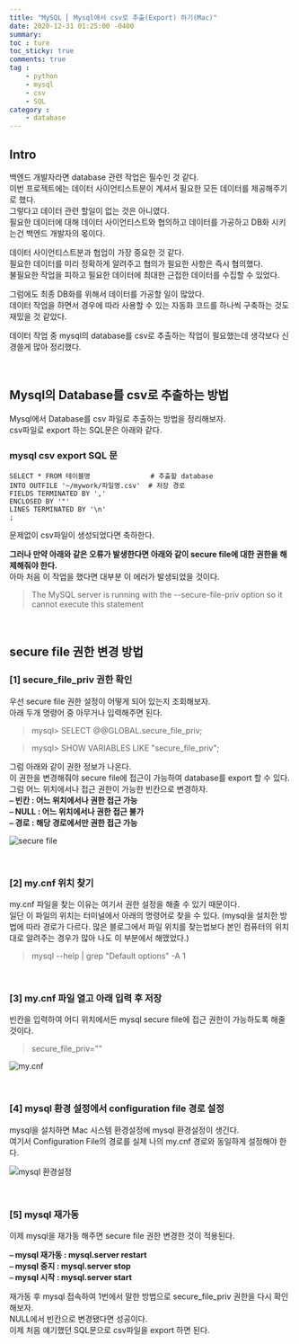 ```yaml
---
title: "MySQL ⎜ Mysql에서 csv로 추출(Export) 하기(Mac)"
date: 2020-12-31 01:25:00 -0400
summary: 
toc : ture
toc_sticky: true
comments: true
tag : 
    - python
    - mysql
    - csv
    - SQL
category : 
    - database
---
```


## Intro
백엔드 개발자라면 database 관련 작업은 필수인 것 같다.  
이번 프로젝트에는 데이터 사이언티스트분이 계셔서 필요한 모든 데이터를 제공해주기로 했다.  
그렇다고 데이터 관련 할일이 없는 것은 아니였다.  
필요한 데이터에 대해 데이터 사이언티스트와 협의하고 데이터를 가공하고 DB화 시키는건 백엔드 개발자의 몫이다.

데이터 사이언티스트분과 협업이 가장 중요한 것 같다.  
필요한 데이터를 미리 정확하게 알려주고 협의가 필요한 사항은 즉시 협의했다.  
불필요한 작업을 피하고 필요한 데이터에 최대한 근접한 데이터를 수집할 수 있었다.  

그럼에도 최종 DB화를 위해서 데이터를 가공할 일이 많았다.  
데이터 작업을 하면서 경우에 따라 사용할 수 있는 자동화 코드를 하나씩 구축하는 것도 재밌을 것 같았다.  

데이터 작업 중 mysql의 database를 csv로 추출하는 작업이 필요했는데 생각보다 신경쓸게 많아 정리했다.

<br>

## Mysql의 Database를 csv로 추출하는 방법

Mysql에서 Database를 csv 파일로 추출하는 방법을 정리해보자.  
csv파일로 export 하는 SQL문은 아래와 같다.


### mysql csv export SQL 문
```
SELECT * FROM 테이블명               # 추출할 database
INTO OUTFILE '~/mywork/파일명.csv'  # 저장 경로
FIELDS TERMINATED BY ','
ENCLOSED BY '"'
LINES TERMINATED BY '\n'
;
```

문제없이 csv파일이 생성되었다면 축하한다.  

**그러나 만약 아래와 같은 오류가 발생한다면 아래와 같이 secure file에 대한 권한을 해제해줘야 한다.**  
아마 처음 이 작업을 했다면 대부분 이 에러가 발생되었을 것이다.

> The MySQL server is running with the --secure-file-priv option so it cannot execute this statement

<br>

## secure file 권한 변경 방법

### [1] secure_file_priv 권한 확인
우선 secure file 권한 설정이 어떻게 되어 있는지 조회해보자.  
아래 두개 명령어 중 아무거나 입력해주면 된다.

> mysql> SELECT @@GLOBAL.secure_file_priv;  

> mysql> SHOW VARIABLES LIKE "secure_file_priv";


그럼 아래와 같이 권한 정보가 나온다.  
이 권한을 변경해줘야 secure file에 접근이 가능하여 database를 export 할 수 있다.  
그럼 어느 위치에서나 접근 권한이 가능한 빈칸으로 변경하자.  
**⎯ 빈칸 : 어느 위치에서나 권한 접근 가능**  
**⎯ NULL : 어느 위치에서나 권한 접근 불가**  
**⎯ 경로 : 해당 경로에서만 권한 접근 가능**  

![secure file](https://i.ibb.co/PDVqySb/image.png)

<br>

### [2] my.cnf 위치 찾기
my.cnf 파일을 찾는 이유는 여기서 권한 설정을 해줄 수 있기 때문이다.  
일단 이 파일의 위치는 터미널에서 아래의 명령어로 찾을 수 있다. (mysql을 설치한 방법에 따라 경로가 다르다. 많은 블로그에서 파일 위치를 찾는법보다 본인 컴퓨터의 위치대로 알려주는 경우가 많아 나도 이 부분에서 해맸었다.)

> mysql --help | grep "Default options" -A 1

<br>

### [3] my.cnf 파일 열고 아래 입력 후 저장  
빈칸을 입력하여 어디 위치에서든 mysql secure file에 접근 권한이 가능하도록 해줄 것이다.

> secure_file_priv=""

![my.cnf](https://i.ibb.co/Tt7rwXv/image.png)

<br>

### [4] mysql 환경 설정에서 configuration file 경로 설정  
mysql을 설치하면 Mac 시스템 환경설정에 mysql 환경설정이 생긴다.  
여기서 Configuration File의 경로를 실제 나의 my.cnf 경로와 동일하게 설정해야 한다.

![mysql 환경설정](https://i.ibb.co/17NWF7S/image.png)

<br>

### [5] mysql 재가동  
이제 mysql을 재가동 해주면 secure file 권한 변경한 것이 적용된다.  

**⎯ mysql 재가동 : mysql.server restart**  
**⎯ mysql 중지 : mysql.server stop**  
**⎯ mysql 시작 : mysql.server start**  


재가동 후 mysql 접속하여 1번에서 말한 방법으로 secure_file_priv 권한을 다시 확인해보자.  
NULL에서 빈칸으로 변경됐다면 성공이다.  
이제 처음 얘기했던 SQL문으로 csv파일을 export 하면 된다.


